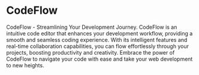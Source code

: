 # CodeFlow

CodeFlow - Streamlining Your Development Journey.  CodeFlow is an intuitive code editor that enhances your development workflow, providing a smooth and seamless coding experience. With its intelligent features and real-time collaboration capabilities, you can flow effortlessly through your projects, boosting productivity and creativity. Embrace the power of CodeFlow to navigate your code with ease and take your web development to new heights.
